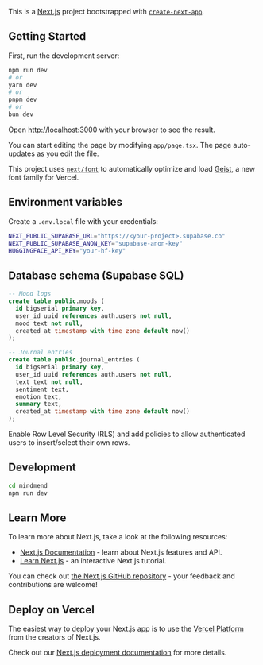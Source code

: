 This is a [Next.js](https://nextjs.org) project bootstrapped with [`create-next-app`](https://nextjs.org/docs/app/api-reference/cli/create-next-app).

## Getting Started

First, run the development server:

```bash
npm run dev
# or
yarn dev
# or
pnpm dev
# or
bun dev
```

Open [http://localhost:3000](http://localhost:3000) with your browser to see the result.

You can start editing the page by modifying `app/page.tsx`. The page auto-updates as you edit the file.

This project uses [`next/font`](https://nextjs.org/docs/app/building-your-application/optimizing/fonts) to automatically optimize and load [Geist](https://vercel.com/font), a new font family for Vercel.

## Environment variables

Create a `.env.local` file with your credentials:

```bash
NEXT_PUBLIC_SUPABASE_URL="https://<your-project>.supabase.co"
NEXT_PUBLIC_SUPABASE_ANON_KEY="supabase-anon-key"
HUGGINGFACE_API_KEY="your-hf-key"
```

## Database schema (Supabase SQL)

```sql
-- Mood logs
create table public.moods (
  id bigserial primary key,
  user_id uuid references auth.users not null,
  mood text not null,
  created_at timestamp with time zone default now()
);

-- Journal entries
create table public.journal_entries (
  id bigserial primary key,
  user_id uuid references auth.users not null,
  text text not null,
  sentiment text,
  emotion text,
  summary text,
  created_at timestamp with time zone default now()
);
```

Enable Row Level Security (RLS) and add policies to allow authenticated users to insert/select their own rows.

## Development

```bash
cd mindmend
npm run dev
```

## Learn More

To learn more about Next.js, take a look at the following resources:

- [Next.js Documentation](https://nextjs.org/docs) - learn about Next.js features and API.
- [Learn Next.js](https://nextjs.org/learn) - an interactive Next.js tutorial.

You can check out [the Next.js GitHub repository](https://github.com/vercel/next.js) - your feedback and contributions are welcome!

## Deploy on Vercel

The easiest way to deploy your Next.js app is to use the [Vercel Platform](https://vercel.com/new?utm_medium=default-template&filter=next.js&utm_source=create-next-app&utm_campaign=create-next-app-readme) from the creators of Next.js.

Check out our [Next.js deployment documentation](https://nextjs.org/docs/app/building-your-application/deploying) for more details.
